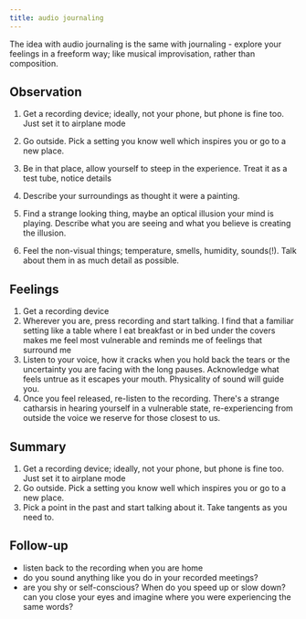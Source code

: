 ```yaml
---
title: audio journaling
---
```


The idea with audio journaling is the same with journaling - explore your feelings in a freeform way; like musical improvisation, rather than composition.

## Observation

1. Get a recording device; ideally, not your phone, but phone is fine too. Just set it to airplane mode
2. Go outside. Pick a setting you know well which inspires you or go to a new place.
3. Be in that place, allow yourself to steep in the experience. Treat it as a test tube, notice details

1. Describe your surroundings as thought it were a painting.
2. Find a strange looking thing, maybe an optical illusion your mind is playing. Describe what you are seeing and what you believe is creating the illusion.
3. Feel the non-visual things; temperature, smells, humidity, sounds(!). Talk about them in as much detail as possible.

## Feelings

1. Get a recording device
2. Wherever you are, press recording and start talking. I find that a familiar setting like a table where I eat breakfast or in bed under the covers makes me feel most vulnerable and reminds me of feelings that surround me
3. Listen to your voice, how it cracks when you hold back the tears or the uncertainty you are facing with the long pauses. Acknowledge what feels untrue as it escapes your mouth. Physicality of sound will guide you.
4. Once you feel released, re-listen to the recording. There's a strange catharsis in hearing yourself in a vulnerable state, re-experiencing from outside the voice we reserve for those closest to us.

## Summary

1. Get a recording device; ideally, not your phone, but phone is fine too. Just set it to airplane mode
2. Go outside. Pick a setting you know well which inspires you or go to a new place.
3. Pick a point in the past and start talking about it. Take tangents as you need to.

## Follow-up

- listen back to the recording when you are home
- do you sound anything like you do in your recorded meetings?
- are you shy or self-conscious? When do you speed up or slow down? can you close your eyes and imagine where you were experiencing the same words?